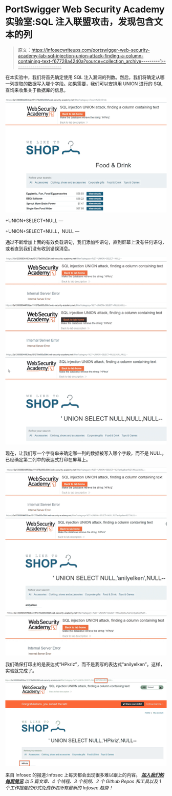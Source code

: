 # PortSwigger Web Security Academy 实验室:SQL 注入联盟攻击，发现包含文本的列

> 原文：<https://infosecwriteups.com/portswigger-web-security-academy-lab-sql-injection-union-attack-finding-a-column-containing-text-f67728a4240a?source=collection_archive---------1----------------------->

在本实验中，我们将首先确定使用 SQL 注入漏洞的列数。然后，我们将确定从哪一列提取的数据写入哪个字段。如果需要，我们可以安排用 UNION 进行的 SQL 查询来收集关于数据库的信息。

![](img/68d7b2175cf7b28a810f272c95125acd.png)

+UNION+SELECT+NULL —

+UNION+SELECT+NULL，NULL —

通过不断增加上面的有效负载语句，我们添加空语句，直到屏幕上没有任何语句，或者直到我们没有收到错误消息。

![](img/f11b7531a8b171eee015a4dbef1c2e92.png)![](img/5461ba65c0e0bc4e00aaf85f58f02393.png)![](img/f5a6640e1aea1e57eb1ae6ad6c5bb5ca.png)

现在，让我们写一个字符串来确定哪一列的数据被写入哪个字段，而不是 NULL。已经确定第二列中的表达式打印在屏幕上。

![](img/067d560c9c926e7be396ce983f40758b.png)![](img/3085dfc5ede6d4f0fcc06da8087f5183.png)![](img/6a667d6fefcd642ca1121ff906defe98.png)

我们确保打印出的是表达式“HPkriz”，而不是我写的表达式“anilyelken”。这样，实验就完成了。

![](img/2e1962307d533411176c9883aefb62bf.png)

来自 Infosec 的报道:Infosec 上每天都会出现很多难以跟上的内容。 [***加入我们的每周简讯***](https://weekly.infosecwriteups.com/) *以 5 篇文章、4 个线程、3 个视频、2 个 Github Repos 和工具以及 1 个工作提醒的形式免费获取所有最新的 Infosec 趋势！*